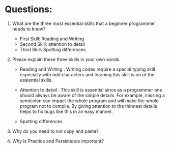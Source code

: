 # Questions:
1. What are the three most essential skills that a beginner programmer needs to know?
    * First Skill: Reading and Writing 
    * Second Skill: attention to detail
    * Third Skill: Spotting differences

2. Please explain these three skills in your own words.
    * Reading and Writing : Writing codes require a special typing 
      skill especially with odd characters and learning this skill is 
      on of the essiential skills.
    
    * Attention to detail : This skill is essential since as a programmer 
      one should always be aware of the simple details. For example, 
      missing a semicolon can impact the whole program and will make 
      the whole program not to compile. By giving attention to the 
      thinnest details helps to fix bugs like this in an easy manner.
    
    * Spotting differences
      

3. Why do you need to not copy and paste?

4. Why is Practice and Persistence important?
